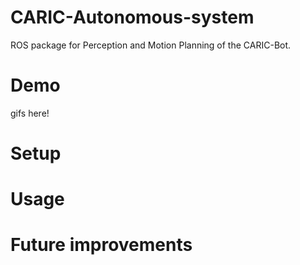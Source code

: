 # CARIC-Autonomous-system
ROS package for Perception and Motion Planning of the CARIC-Bot.

# Demo
gifs here!

# Setup

# Usage

# Future improvements
